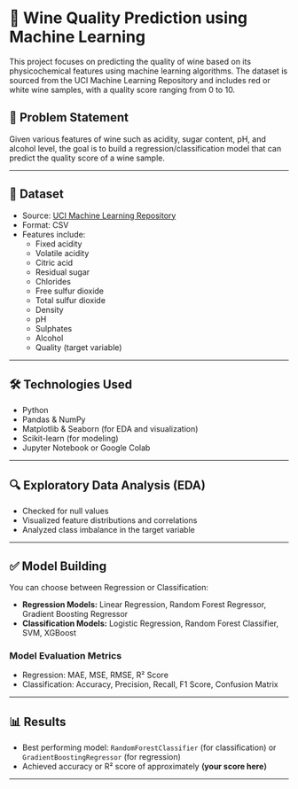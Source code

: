 # 🍷 Wine Quality Prediction using Machine Learning

This project focuses on predicting the quality of wine based on its physicochemical features using machine learning algorithms. The dataset is sourced from the UCI Machine Learning Repository and includes red or white wine samples, with a quality score ranging from 0 to 10.

## 📌 Problem Statement

Given various features of wine such as acidity, sugar content, pH, and alcohol level, the goal is to build a regression/classification model that can predict the quality score of a wine sample.

---

## 📁 Dataset

- Source: [UCI Machine Learning Repository](https://archive.ics.uci.edu/ml/datasets/wine+quality)
- Format: CSV
- Features include:
  - Fixed acidity
  - Volatile acidity
  - Citric acid
  - Residual sugar
  - Chlorides
  - Free sulfur dioxide
  - Total sulfur dioxide
  - Density
  - pH
  - Sulphates
  - Alcohol
  - Quality (target variable)

---

## 🛠️ Technologies Used

- Python
- Pandas & NumPy
- Matplotlib & Seaborn (for EDA and visualization)
- Scikit-learn (for modeling)
- Jupyter Notebook or Google Colab

---

## 🔍 Exploratory Data Analysis (EDA)

- Checked for null values
- Visualized feature distributions and correlations
- Analyzed class imbalance in the target variable

---

## ✅ Model Building

You can choose between Regression or Classification:
- **Regression Models:** Linear Regression, Random Forest Regressor, Gradient Boosting Regressor
- **Classification Models:** Logistic Regression, Random Forest Classifier, SVM, XGBoost

### Model Evaluation Metrics
- Regression: MAE, MSE, RMSE, R² Score
- Classification: Accuracy, Precision, Recall, F1 Score, Confusion Matrix

---

## 📊 Results

- Best performing model: `RandomForestClassifier` (for classification) or `GradientBoostingRegressor` (for regression)
- Achieved accuracy or R² score of approximately **⟨your score here⟩**

---

